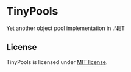 # TinyPools
Yet another object pool implementation in .NET

## License
TinyPools is licensed under [MIT license](https://github.com/RRode/TinyPools/blob/master/LICENSE).

